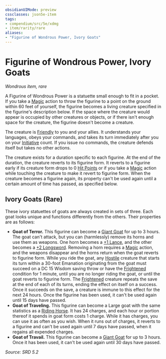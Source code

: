 ```yaml
---
obsidianUIMode: preview
cssclasses: json5e-item
tags:
- compendium/src/5e/xdmg
- item/rarity/rare
aliases: 
- "Figurine of Wondrous Power, Ivory Goats"
---
```

# Figurine of Wondrous Power, Ivory Goats
*Wondrous item, rare*  


A Figurine of Wondrous Power is a statuette small enough to fit in a pocket. If you take a [Magic](rules/actions.md#Magic) action to throw the figurine to a point on the ground within 60 feet of yourself, the figurine becomes a living creature specified in the figurine's description below. If the space where the creature would appear is occupied by other creatures or objects, or if there isn't enough space for the creature, the figurine doesn't become a creature.

The creature is [Friendly](rules/variant-rules/friendly-attitude-xphb.md) to you and your allies. It understands your languages, obeys your commands, and takes its turn immediately after you on your [Initiative](rules/variant-rules/initiative-xphb.md) count. If you issue no commands, the creature defends itself but takes no other actions.

The creature exists for a duration specific to each figurine. At the end of the duration, the creature reverts to its figurine form. It reverts to a figurine early if its creature form drops to 0 [Hit Points](rules/variant-rules/hit-points-xphb.md) or if you take a [Magic](rules/actions.md#Magic) action while touching the creature to make it revert to figurine form. When the creature becomes a figurine again, its property can't be used again until a certain amount of time has passed, as specified below.

## Ivory Goats (Rare)

These ivory statuettes of goats are always created in sets of three. Each goat looks unique and functions differently from the others. Their properties are as follows:

- **Goat of Terror.** This figurine can become a [Giant Goat](compendium/bestiary/beast/giant-goat-xmm.md) for up to 3 hours. The goat can't attack, but you can (harmlessly) remove its horns and use them as weapons. One horn becomes a [+1 Lance](compendium/items/1-weapon-xdmg.md), and the other becomes a [+2 Longsword](compendium/items/2-weapon-xdmg.md). Removing a horn requires a [Magic](rules/actions.md#Magic) action, and the weapons disappear and the horns return when the goat reverts to figurine form. While you ride the goat, any [Hostile](rules/variant-rules/hostile-attitude-xphb.md) creature that starts its turn within a 30-foot <span title="Player's Handbook (2024)">Emanation</span> originating from the goat must succeed on a DC 15 Wisdom saving throw or have the [Frightened](rules/conditions.md#Frightened) condition for 1 minute, until you are no longer riding the goat, or until the goat reverts to figurine form. The [Frightened](rules/conditions.md#Frightened) creature repeats the save at the end of each of its turns, ending the effect on itself on a success. Once it succeeds on the save, a creature is immune to this effect for the next 24 hours. Once the figurine has been used, it can't be used again until 15 days have passed.  
- **Goat of Traveling.** This figurine can become a Large goat with the same statistics as a [Riding Horse](compendium/bestiary/beast/riding-horse-xmm.md). It has 24 charges, and each hour or portion thereof it spends in goat form costs 1 charge. While it has charges, you can use it as often as you wish. When it runs out of charges, it reverts to a figurine and can't be used again until 7 days have passed, when it regains all expended charges.  
- **Goat of Travail.** This figurine can become a [Giant Goat](compendium/bestiary/beast/giant-goat-xmm.md) for up to 3 hours. Once it has been used, it can't be used again until 30 days have passed.  

*Source: SRD 5.2*